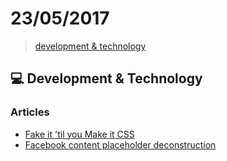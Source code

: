 # 23/05/2017

> [development & technology](#computer-development--technology)


## :computer: Development & Technology

### Articles
- [Fake it 'til you Make it CSS](https://kyusuf.com/post/fake-it-til-you-make-it-css)
- [Facebook content placeholder deconstruction](http://cloudcannon.com/deconstructions/2014/11/15/facebook-content-placeholder-deconstruction.html)